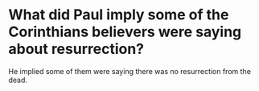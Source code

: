 # What did Paul imply some of the Corinthians believers were saying about resurrection?

He implied some of them were saying there was no resurrection from the dead.
